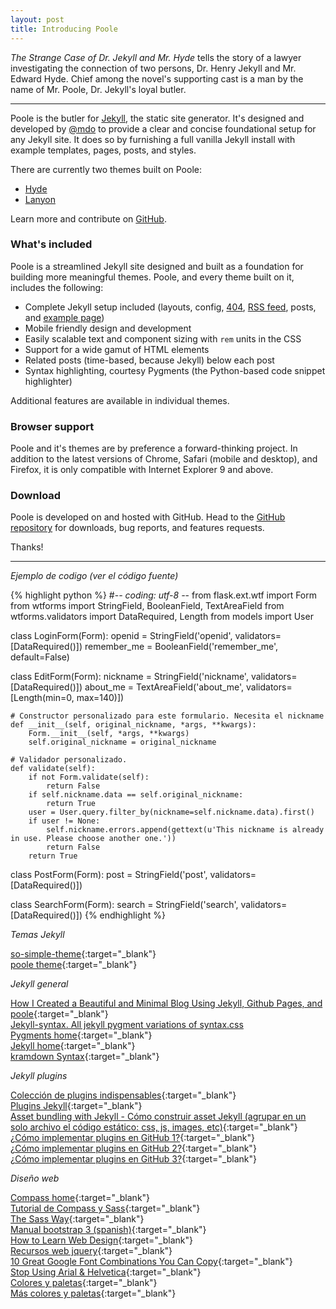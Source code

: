 ```yaml
---
layout: post
title: Introducing Poole
---
```


*The Strange Case of Dr. Jekyll and Mr. Hyde* tells the story of a lawyer investigating the connection of two persons, Dr. Henry Jekyll and Mr. Edward Hyde. Chief among the novel's supporting cast is a man by the name of Mr. Poole, Dr. Jekyll's loyal butler.

-----

Poole is the butler for [Jekyll](http://jekyllrb.com), the static site generator. It's designed and developed by [@mdo](https://twitter.com/mdo) to provide a clear and concise foundational setup for any Jekyll site. It does so by furnishing a full vanilla Jekyll install with example templates, pages, posts, and styles.

There are currently two themes built on Poole:

* [Hyde](http://hyde.getpoole.com)
* [Lanyon](http://lanyon.getpoole.com)

Learn more and contribute on [GitHub](https://github.com/poole).

### What's included

Poole is a streamlined Jekyll site designed and built as a foundation for building more meaningful themes. Poole, and every theme built on it, includes the following:

* Complete Jekyll setup included (layouts, config, [404](/404.html), [RSS feed](/atom.xml), posts, and [example page](/about))
* Mobile friendly design and development
* Easily scalable text and component sizing with `rem` units in the CSS
* Support for a wide gamut of HTML elements
* Related posts (time-based, because Jekyll) below each post
* Syntax highlighting, courtesy Pygments (the Python-based code snippet highlighter)

Additional features are available in individual themes.

### Browser support

Poole and it's themes are by preference a forward-thinking project. In addition to the latest versions of Chrome, Safari (mobile and desktop), and Firefox, it is only compatible with Internet Explorer 9 and above.

### Download

Poole is developed on and hosted with GitHub. Head to the <a href="https://github.com/poole/poole">GitHub repository</a> for downloads, bug reports, and features requests.

Thanks!

----

*Ejemplo de codigo (ver el código fuente)*

{% highlight python %}
#-*- coding: utf-8 -*-
from flask.ext.wtf import Form
from wtforms import StringField, BooleanField, TextAreaField
from wtforms.validators import DataRequired, Length
from models import User

class LoginForm(Form):
    openid = StringField('openid', validators=[DataRequired()])
    remember_me = BooleanField('remember_me', default=False)

class EditForm(Form):
    nickname = StringField('nickname', validators=[DataRequired()])
    about_me = TextAreaField('about_me', validators=[Length(min=0, max=140)])

    # Constructor personalizado para este formulario. Necesita el nickname
    def __init__(self, original_nickname, *args, **kwargs):
        Form.__init__(self, *args, **kwargs)
        self.original_nickname = original_nickname

    # Validador personalizado.
    def validate(self):
        if not Form.validate(self):
            return False
        if self.nickname.data == self.original_nickname:
            return True
        user = User.query.filter_by(nickname=self.nickname.data).first()
        if user != None:
            self.nickname.errors.append(gettext(u'This nickname is already in use. Please choose another one.'))
            return False
        return True

class PostForm(Form):
    post = StringField('post', validators=[DataRequired()])

class SearchForm(Form):
    search = StringField('search', validators=[DataRequired()])
{% endhighlight %}


*Temas Jekyll*

[so-simple-theme](http://mmistakes.github.io/so-simple-theme/theme-setup/){:target="_blank"}<br>
[poole theme](https://github.com/poole/poole){:target="_blank"}<br>

*Jekyll general*

[How I Created a Beautiful and Minimal Blog Using Jekyll, Github Pages, and poole](http://joshualande.com/jekyll-github-pages-poole/){:target="_blank"}<br>
[Jekyll-syntax. All jekyll pygment variations of syntax.css](https://github.com/iwootten/jekyll-syntax)<br>
[Pygments home](http://pygments.org/){:target="_blank"}<br>
[Jekyll home](http://jekyllrb.com/){:target="_blank"}<br>
[kramdown Syntax](http://kramdown.gettalong.org/syntax.html){:target="_blank"}<br>

*Jekyll plugins*

[Colección de plugins indispensables](https://divshot.com/blog/web-development/advanced-jekyll-features/){:target="_blank"}<br>
[Plugins Jekyll](http://www.jekyll-plugins.com/){:target="_blank"}<br>
[Asset bundling with Jekyll - Cómo construir asset Jekyll (agrupar en un solo archivo el  código estático: css, js, images, etc)](http://tkareine.org/blog/2013/02/22/asset-bundling-with-jekyll/){:target="_blank"}<br>
[¿Cómo implementar plugins en GitHub 1?](http://charliepark.org/jekyll-with-plugins/){:target="_blank"}<br>
[¿Cómo implementar plugins en GitHub 2?](http://arademaker.github.io/blog/2011/12/01/github-pages-jekyll-plugins.html){:target="_blank"}<br>
[¿Cómo implementar plugins en GitHub 3?](http://blog.nitrous.io/2013/08/30/using-jekyll-plugins-on-github-pages.html){:target="_blank"}<br>

*Diseño web*

[Compass home](http://compass-style.org/){:target="_blank"}<br>
[Tutorial de Compass y Sass](http://www.intersencia.com/blog/tutorial-de-sass-y-compass/){:target="_blank"}<br>
[The Sass Way](http://thesassway.com/){:target="_blank"}<br>
[Manual bootstrap 3 (spanish)](http://librosweb.es/libro/bootstrap_3/){:target="_blank"}<br>
[How to Learn Web Design](https://ash.guru/how-to-learn-web-design/){:target="_blank"}<br>
[Recursos web jquery](http://www.unheap.com/){:target="_blank"}<br>
[10 Great Google Font Combinations You Can Copy](http://designshack.net/articles/css/10-great-google-font-combinations-you-can-copy/){:target="_blank"}<br>
[Stop Using Arial & Helvetica](http://www.64notes.com/design/stop-helvetica-arial/){:target="_blank"}<br>
[Colores y paletas](http://www.color-hex.com/){:target="_blank"}<br>
[Más colores y paletas](https://mudcu.be/sphere/){:target="_blank"}<br>

